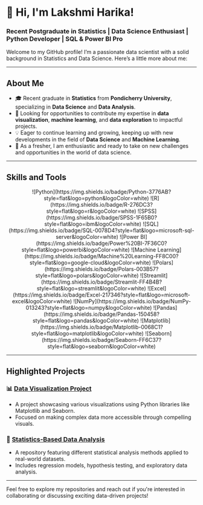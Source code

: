 # 👋 Hi, I'm Lakshmi Harika!

### Recent Postgraduate in Statistics | Data Science Enthusiast | Python Developer | SQL & Power BI Pro

Welcome to my GitHub profile! I’m a passionate data scientist with a solid background in Statistics and Data Science. Here’s a little more about me:

---

## About Me
- 🎓 Recent graduate in **Statistics** from **Pondicherry University**, specializing in **Data Science** and **Data Analysis**.
- 🚀 Looking for opportunities to contribute my expertise in **data visualization**, **machine learning**, and **data exploration** to impactful projects.
- 💡 Eager to continue learning and growing, keeping up with new developments in the field of **Data Science** and **Machine Learning**.
- 🌱 As a fresher, I am enthusiastic and ready to take on new challenges and opportunities in the world of data science.

---

## Skills and Tools
<p align="center">
  ![Python](https://img.shields.io/badge/Python-3776AB?style=flat&logo=python&logoColor=white) 
  ![R](https://img.shields.io/badge/R-276DC3?style=flat&logo=r&logoColor=white)
  ![SPSS](https://img.shields.io/badge/SPSS-1F65B0?style=flat&logo=ibm&logoColor=white) 
  ![SQL](https://img.shields.io/badge/SQL-0078D4?style=flat&logo=microsoft-sql-server&logoColor=white) 
  ![Power BI](https://img.shields.io/badge/Power%20BI-7F36C0?style=flat&logo=powerbi&logoColor=white)
  ![Machine Learning](https://img.shields.io/badge/Machine%20Learning-FF8C00?style=flat&logo=google-cloud&logoColor=white)
  ![Polars](https://img.shields.io/badge/Polars-003B57?style=flat&logo=polars&logoColor=white)
  ![Streamlit](https://img.shields.io/badge/Streamlit-FF4B4B?style=flat&logo=streamlit&logoColor=white)
  ![Excel](https://img.shields.io/badge/Excel-217346?style=flat&logo=microsoft-excel&logoColor=white)
  ![NumPy](https://img.shields.io/badge/NumPy-013243?style=flat&logo=numpy&logoColor=white)
  ![Pandas](https://img.shields.io/badge/Pandas-150458?style=flat&logo=pandas&logoColor=white)
  ![Matplotlib](https://img.shields.io/badge/Matplotlib-0068C1?style=flat&logo=matplotlib&logoColor=white)
  ![Seaborn](https://img.shields.io/badge/Seaborn-FF6C37?style=flat&logo=seaborn&logoColor=white)
</p>

---


## Highlighted Projects

### 📊 [Data Visualization Project](https://github.com/yourusername/data-visualization)
- A project showcasing various visualizations using Python libraries like Matplotlib and Seaborn.
- Focused on making complex data more accessible through compelling visuals.

### 🧮 [Statistics-Based Data Analysis](https://github.com/yourusername/statistics-analysis)
- A repository featuring different statistical analysis methods applied to real-world datasets.
- Includes regression models, hypothesis testing, and exploratory data analysis.

---

Feel free to explore my repositories and reach out if you're interested in collaborating or discussing exciting data-driven projects!
